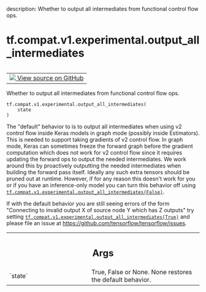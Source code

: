 description: Whether to output all intermediates from functional control flow ops.

<div itemscope itemtype="http://developers.google.com/ReferenceObject">
<meta itemprop="name" content="tf.compat.v1.experimental.output_all_intermediates" />
<meta itemprop="path" content="Stable" />
</div>

# tf.compat.v1.experimental.output_all_intermediates

<!-- Insert buttons and diff -->

<table class="tfo-notebook-buttons tfo-api nocontent" align="left">
<td>
  <a target="_blank" href="https://github.com/tensorflow/tensorflow/blob/r2.2/tensorflow/python/ops/control_flow_v2_toggles.py#L70-L94">
    <img src="https://www.tensorflow.org/images/GitHub-Mark-32px.png" />
    View source on GitHub
  </a>
</td>
</table>



Whether to output all intermediates from functional control flow ops.

<pre class="devsite-click-to-copy prettyprint lang-py tfo-signature-link">
<code>tf.compat.v1.experimental.output_all_intermediates(
    state
)
</code></pre>



<!-- Placeholder for "Used in" -->

The "default" behavior to is to output all intermediates when using v2 control
flow inside Keras models in graph mode (possibly inside Estimators). This is
needed to support taking gradients of v2 control flow. In graph mode, Keras
can sometimes freeze the forward graph before the gradient computation which
does not work for v2 control flow since it requires updating the forward ops
to output the needed intermediates. We work around this by proactively
outputting the needed intermediates when building the forward pass itself.
Ideally any such extra tensors should be pruned out at runtime. However, if
for any reason this doesn't work for you or if you have an inference-only
model you can turn this behavior off using
<a href="../../../../tf/compat/v1/experimental/output_all_intermediates.md"><code>tf.compat.v1.experimental.output_all_intermediates(False)</code></a>.

If with the default behavior you are still seeing errors of the form
"Connecting to invalid output X of source node Y which has Z outputs" try
setting <a href="../../../../tf/compat/v1/experimental/output_all_intermediates.md"><code>tf.compat.v1.experimental.output_all_intermediates(True)</code></a> and
please file an issue at https://github.com/tensorflow/tensorflow/issues.

<!-- Tabular view -->
 <table class="responsive fixed orange">
<colgroup><col width="214px"><col></colgroup>
<tr><th colspan="2"><h2 class="add-link">Args</h2></th></tr>

<tr>
<td>
`state`
</td>
<td>
True, False or None. None restores the default behavior.
</td>
</tr>
</table>

